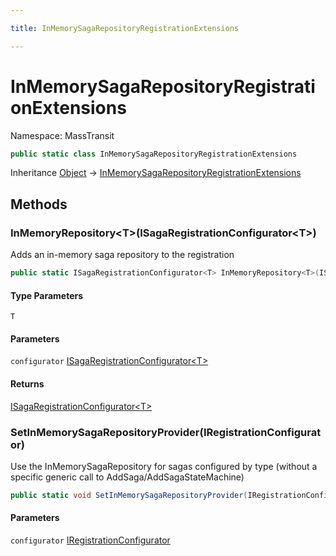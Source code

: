 ```yaml
---

title: InMemorySagaRepositoryRegistrationExtensions

---
```


# InMemorySagaRepositoryRegistrationExtensions

Namespace: MassTransit

```csharp
public static class InMemorySagaRepositoryRegistrationExtensions
```

Inheritance [Object](https://learn.microsoft.com/en-us/dotnet/api/system.object) → [InMemorySagaRepositoryRegistrationExtensions](../masstransit/inmemorysagarepositoryregistrationextensions)

## Methods

### **InMemoryRepository\<T\>(ISagaRegistrationConfigurator\<T\>)**

Adds an in-memory saga repository to the registration

```csharp
public static ISagaRegistrationConfigurator<T> InMemoryRepository<T>(ISagaRegistrationConfigurator<T> configurator)
```

#### Type Parameters

`T`<br/>

#### Parameters

`configurator` [ISagaRegistrationConfigurator\<T\>](../masstransit/isagaregistrationconfigurator-1)<br/>

#### Returns

[ISagaRegistrationConfigurator\<T\>](../masstransit/isagaregistrationconfigurator-1)<br/>

### **SetInMemorySagaRepositoryProvider(IRegistrationConfigurator)**

Use the InMemorySagaRepository for sagas configured by type (without a specific generic call to AddSaga/AddSagaStateMachine)

```csharp
public static void SetInMemorySagaRepositoryProvider(IRegistrationConfigurator configurator)
```

#### Parameters

`configurator` [IRegistrationConfigurator](../masstransit/iregistrationconfigurator)<br/>
